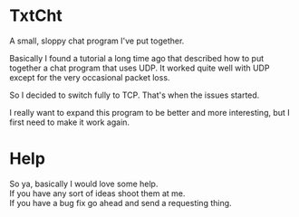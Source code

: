 TxtCht
======

A small, sloppy chat program I've put together.

Basically I found a tutorial a long time ago that described how to put together a chat program that uses UDP.
It worked quite well with UDP except for the very occasional packet loss.

So I decided to switch fully to TCP. That's when the issues started.

I really want to expand this program to be better and more interesting, but I first need to make it work again.

Help
======
So ya, basically I would love some help.  
If you have any sort of ideas shoot them at me.  
If you have a bug fix go ahead and send a requesting thing.  
